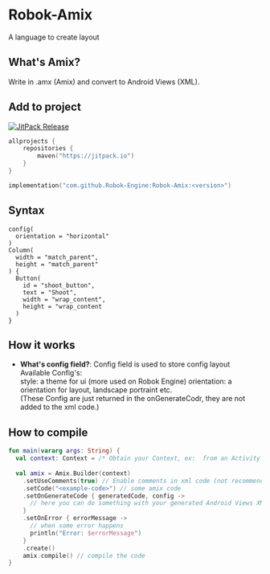 # Robok-Amix

A language to create layout

## What's Amix?

Write in .amx (Amix) and convert to Android Views (XML).

## Add to project

[![JitPack Release](https://jitpack.io/v/Robok-Engine/Robok-Amix.svg)](https://jitpack.io/#Robok-Engine/Robok-Amix)

```kotlin
allprojects {
    repositories {
        maven("https://jitpack.io")
    }
}

implementation("com.github.Robok-Engine:Robok-Amix:<version>")
```

## Syntax
```amix
config(
  orientation = "horizontal"
)
Column(
  width = "match_parent",
  height = "match_parent"
) {
  Button(
    id = "shoot_button",
    text = "Shoot",
    width = "wrap_content",
    height = "wrap_content
  )
}
```

## How it works
- **What's config field?**: Config field is used to store config layout  
Available Config's:  
style: a theme for ui (more used on Robok Engine)
orientation: a orientation for layout, landscape portraint etc.  
(These Config are just returned in the onGenerateCodr, they are not added to the xml code.)

## How to compile 

```kotlin
fun main(vararg args: String) {
  val context: Context = /* Obtain your Context, ex:  from an Activity or Application */
  
  val amix = Amix.Builder(context)
    .setUseComments(true) // Enable comments in xml code (not recommended)
    .setCode("<example-code>") // some amix code
    .setOnGenerateCode { generatedCode, config ->
      // here you can do something with your generated Android Views XML Layout code
    }
    .setOnError { errorMessage ->
      // when some error happens
      println("Error: $errorMessage")
    }
    .create()
    amix.compile() // compile the code
}
```